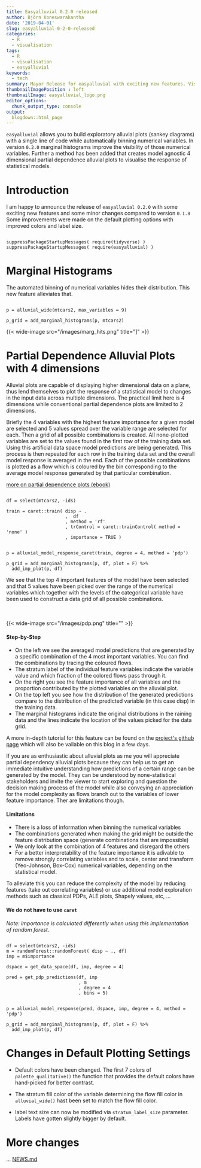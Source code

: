 ```yaml
---
title: Easyalluvial 0.2.0 released
author: Björn Koneswarakantha
date: '2019-04-01'
slug: easyalluvial-0-2-0-released
categories:
  - R
  - visualisation
tags:
  - R
  - visualisation
  - easyalluvial
keywords:
  - tech
summary: Mayor Release for easyalluvial with exciting new features. Visualise model response using 4 dimensional partial dependence plots and add marginal histograms to visualise distribution of binned numerical values.
thumbnailImagePosition : left
thumbnailImage: easyalluvial_logo.png
editor_options: 
  chunk_output_type: console
output:
  blogdown::html_page
---
```


`easyalluvial` allows you to build exploratory alluvial plots (sankey diagrams) with a single line of code while automatically binning numerical variables. In version `0.2.0` marginal histograms improve the visibility of those numerical variables. Further a method has been added that creates model agnostic 4 dimensional partial dependence alluvial plots to visualise the response of statistical models.

# Introduction
I am happy to announce the release of `easyalluvial 0.2.0` with some exciting new features and some minor changes compared to version `0.1.8` Some improvements were made on the default plotting options with improved colors and label size.

```{r }

suppressPackageStartupMessages( require(tidyverse) )
suppressPackageStartupMessages( require(easyalluvial) )

```


# Marginal Histograms
The automated binning of numerical variables hides their distribution. This new feature alleviates that.
```{r eval = F}

p = alluvial_wide(mtcars2, max_variables = 9)

p_grid = add_marginal_histograms(p, mtcars2)

```


{{< wide-image src="/images/marg_hits.png" title="]" >}}



# Partial Dependence Alluvial Plots with 4 dimensions 

Alluvial plots are capable of displaying higher dimensional data on a plane, thus lend themselves to plot the response of a statistical model to changes in the input data across multiple dimensions. The practical limit here is 4 dimensions while conventional partial dependence plots are limited to 2 dimensions.

Briefly the 4 variables with the highest feature importance for a given model are selected and 5 values spread over the variable range are selected for each. Then a grid of all possible combinations is created. All none-plotted variables are set to the values found in the first row of the training data set. Using this artificial data space model predictions are being generated. This process is then repeated for each row in the training data set and the overall model response is averaged in the end. Each of the possible combinations is plotted as a flow which is coloured by the bin corresponding to the average model response generated by that particular combination.

[more on partial dependence plots (ebook)](https://christophm.github.io/interpretable-ml-book/)

```{r eval = F}

df = select(mtcars2, -ids)

train = caret::train( disp ~ .
                      ,  df
                      , method = 'rf'
                      , trControl = caret::trainControl( method = 'none' )
                      , importance = TRUE )


p = alluvial_model_response_caret(train, degree = 4, method = 'pdp')

p_grid = add_marginal_histograms(p, df, plot = F) %>%
  add_imp_plot(p, df)

```

We see that the top 4 important features of the model have been selected and that 5 values have been picked over the range of the numerical variables which together with the levels of the categorical variable have been used to construct a data grid of all possible combinations. 

<br></br>
{{< wide-image src="/images/pdp.png" title="" >}}




#### Step-by-Step  
- On the left we see the averaged model predictions that are generated by a specific combination of the 4 most important variables. You can find the combinations by tracing the coloured flows.
- The stratum label of the individual feature variables indicate the variable value and which fraction of the colored flows pass through it.
- On the right you see the feature importance of all variables and the proportion contributed by the plotted variables on the alluvial plot.
- On the top left you see how the distribution of the generated predictions compare to the distribution of the predicted variable (in this case disp) in the training data. 
- The marginal histograms indicate the original distributions in the raining data and the lines indicate the location of the values picked for the data grid.

A more in-depth tutorial for this feature can be found on the [project's github page](https://github.com/erblast/easyalluvial) which will also be vailable on this blog in a few days.

If you are as enthusiastic about alluvial plots as me you will appreciate partial dependency alluvial plots because they can help us to get an immediate intuitive understanding how predictions of a certain range can be generated by the model. They can be understood by none-statistical stakeholders and invite the viewer to start exploring and question the decision making process of the model while also conveying an appreciation for the model complexity as flows branch out to the variables of lower feature importance. Ther are limitations though.

#### Limitations
- There is a loss of information when binning the numerical variables
- The combinations generated when making the grid might be outside the feature distribution space (generate combinations that are impossible)
- We only look at the combination of 4 features and disregard the others
- For a better interpretability of the feature importance it is adivable to remove strongly correlating variables and to scale, center and transform (Yeo-Johnson, Box-Cox) numerical variables, depending on the statistical model.

To alleviate this you can reduce the complexity of the model by reducing features (take out correlating variables) or use additional model exploration methods such as classical PDPs, ALE plots, Shapely values, etc, ...

#### We do not have to use `caret`
*Note: importance is calculated differently when using this implementation of random forest.*
```{r eval = F}

df = select(mtcars2, -ids)
m = randomForest::randomForest( disp ~ ., df)
imp = m$importance

dspace = get_data_space(df, imp, degree = 4)

pred = get_pdp_predictions(df, imp
                           , m
                           , degree = 4
                           , bins = 5)


p = alluvial_model_response(pred, dspace, imp, degree = 4, method = 'pdp')

p_grid = add_marginal_histograms(p, df, plot = F) %>%
  add_imp_plot(p, df)

```


# Changes in Default Plotting Settings

- Default colors have been changed. The first 7 colors of `palette_qualitative()` the function that provides the default colors have hand-picked for better contrast. 

- The stratum fill color of the variable determining the flow fill color in `alluvial_wide()` hast been set to match the flow fill color.

- label text size can now be modified via `stratum_label_size` parameter. Labels have gotten slightly bigger by default. 

# More changes

... [NEWS.md](https://github.com/erblast/easyalluvial/blob/master/NEWS.md)
